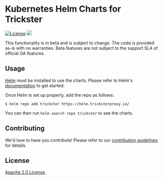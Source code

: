 # Kubernetes Helm Charts for Trickster

[![License](https://img.shields.io/badge/License-Apache%202.0-blue.svg)](https://opensource.org/licenses/Apache-2.0)
[![](https://github.com/tricksterproxy/helm-charts/workflows/Release%20Charts/badge.svg?branch=master)](https://github.com/tricksterproxy/helm-charts/actions)

This functionality is in beta and is subject to change. The code is provided as-is with no warranties. Beta features are not subject to the support SLA of official GA features.

## Usage

[Helm](https://helm.sh) must be installed to use the charts.
Please refer to Helm's [documentation](https://helm.sh/docs/) to get started.

Once Helm is set up properly, add the repo as follows:

```console
$ helm repo add trickster https://helm.tricksterproxy.io/
```

You can then run `helm search repo trickster` to see the charts.

## Contributing

We'd love to have you contribute! Please refer to our [contribution guidelines](CONTRIBUTING.md) for details.

## License

[Apache 2.0 License](./LICENSE).
